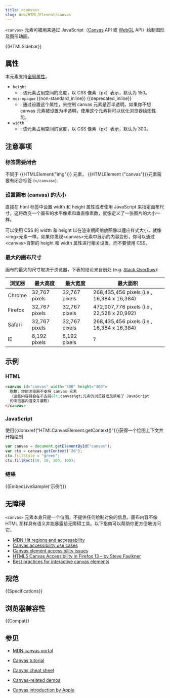 ```yaml
---
title: <canvas>
slug: Web/HTML/Element/canvas
---
```


`<canvas>` 元素可被用来通过 JavaScript（[Canvas](/zh-CN/docs/Web/API/Canvas_API) API 或 [WebGL](/zh-CN/docs/Web/API/WebGL_API) API）绘制图形及图形动画。

{{HTMLSidebar}}

## 属性

本元素支持[全局属性](/zh-CN/docs/Web/HTML/Global_attributes)。

- `height`
  - : 该元素占用空间的高度，以 CSS 像素（px）表示，默认为 150。
- `moz-opaque` {{non-standard_inline}} {{deprecated_inline}}
  - : 通过设置这个属性，来控制 canvas 元素是否半透明。如果你不想 canvas 元素被设置为半透明，使用这个元素将可以优化浏览器绘图性能。
- `width`
  - : 该元素占用空间的宽度，以 CSS 像素（px）表示，默认为 300。

## 注意事项

### 标签需要闭合

不同于 {{HTMLElement("img")}} 元素， {{HTMLElement ("canvas")}}元素需要有闭合标签 (`</canvas>`).

### 设置画布 (canvas) 的大小

直接在 html 标签中设置 width 和 height 属性或者使用 JavaScript 来指定画布尺寸，这将改变一个画布的水平像素和垂直像素数，就像定义了一张图片的大小一样。

可以使用 CSS 的 width 和 height 以在渲染期间缩放图像以适应样式大小，就像\<img>元素一样。如果你发现\<canvas>元素中展示的内容变形，你可以通过\<canvas>自带的 height 和 width 属性进行相关设置，而不要使用 CSS。

### 最大的画布尺寸

画布的最大的尺寸取决于浏览器，下表的结论来自别处 (e.g. [Stack Overflow](https://stackoverflow.com/questions/6081483/maximum-size-of-a-canvas-element)):

| 浏览器  | 最大高度      | 最大宽度      | 最大面积                                   |
| ------- | ------------- | ------------- | ------------------------------------------ |
| Chrome  | 32,767 pixels | 32,767 pixels | 268,435,456 pixels (i.e., 16,384 x 16,384) |
| Firefox | 32,767 pixels | 32,767 pixels | 472,907,776 pixels (i.e., 22,528 x 20,992) |
| Safari  | 32,767 pixels | 32,767 pixels | 268,435,456 pixels (i.e., 16,384 x 16,384) |
| IE      | 8,192 pixels  | 8,192 pixels  | ?                                          |

## 示例

### HTML

```html
<canvas id="canvas" width="300" height="300">
  抱歉，你的浏览器不支持 canvas 元素
  （这些内容将会在不支持&lt;canvas%gt;元素的浏览器或是禁用了 JavaScript
  的浏览器内渲染并展现）
</canvas>
```

### JavaScript

使用{{domxref("HTMLCanvasElement.getContext()")}}获得一个绘图上下文并开始绘制

```js
var canvas = document.getElementById("canvas");
var ctx = canvas.getContext("2d");
ctx.fillStyle = "green";
ctx.fillRect(10, 10, 100, 100);
```

### 结果

{{EmbedLiveSample('示例')}}

## 无障碍

`<canvas>` 元素本身只是一个位图，不提供任何绘制对象的信息。画布内容不像 HTML 那样具有语义并能暴露给无障碍工具。以下指南可以帮助你更方便地访问它。

- [MDN Hit regions and accessability](/zh-CN/docs/Web/API/Canvas_API/Tutorial/Hit_regions_and_accessibility)
- [Canvas accessibility use cases](https://www.w3.org/WAI/PF/HTML/wiki/Canvas_Accessibility_Use_Cases)
- [Canvas element accessibility issues](https://www.w3.org/html/wg/wiki/AddedElementCanvas)
- [HTML5 Canvas Accessibility in Firefox 13 – by Steve Faulkner](https://developer.paciellogroup.com/blog/2012/06/html5-canvas-accessibility-in-firefox-13/)
- [Best practices for interactive canvas elements](https://html.spec.whatwg.org/multipage/scripting.html#best-practices)

## 规范

{{Specifications}}

## 浏览器兼容性

{{Compat}}

## 参见

- [MDN canvas portal](/zh-CN/docs/Web/API/Canvas_API)
- [Canvas tutorial](/zh-CN/docs/Web/API/Canvas_API/Tutorial)
- [Canvas cheat sheet](https://simon.html5.org/dump/html5-canvas-cheat-sheet.html)

- [Canvas-related demos](/zh-CN/docs/Web/Demos#canvas)
- [Canvas introduction by Apple](https://developer.apple.com/library/archive/documentation/AudioVideo/Conceptual/HTML-canvas-guide/Introduction/Introduction.html)
